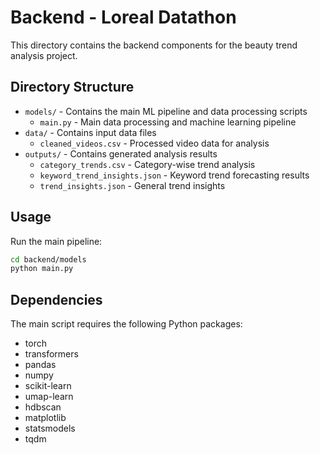 # Backend - Loreal Datathon

This directory contains the backend components for the beauty trend analysis project.

## Directory Structure

- `models/` - Contains the main ML pipeline and data processing scripts
  - `main.py` - Main data processing and machine learning pipeline
- `data/` - Contains input data files
  - `cleaned_videos.csv` - Processed video data for analysis
- `outputs/` - Contains generated analysis results
  - `category_trends.csv` - Category-wise trend analysis
  - `keyword_trend_insights.json` - Keyword trend forecasting results
  - `trend_insights.json` - General trend insights

## Usage

Run the main pipeline:
```bash
cd backend/models
python main.py
```

## Dependencies

The main script requires the following Python packages:
- torch
- transformers
- pandas
- numpy
- scikit-learn
- umap-learn
- hdbscan
- matplotlib
- statsmodels
- tqdm
